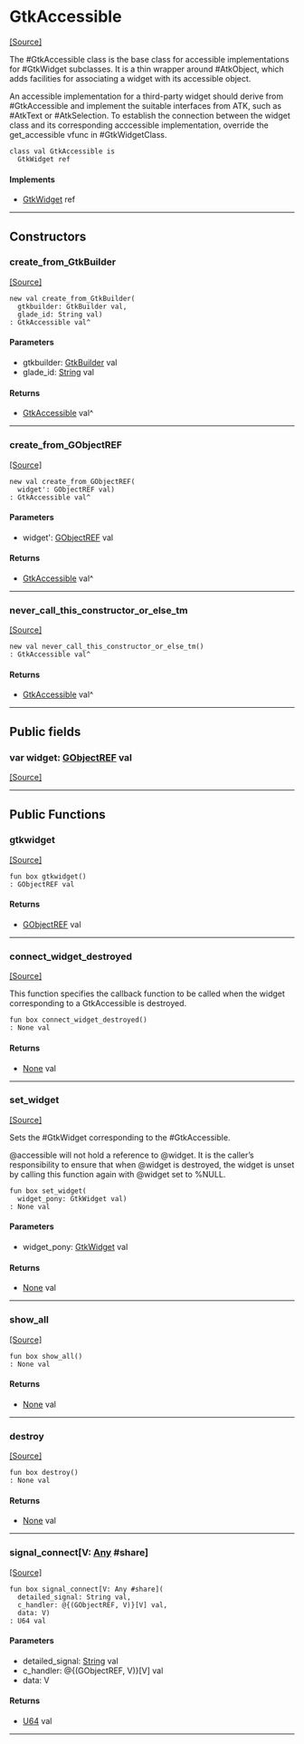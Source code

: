 # GtkAccessible
<span class="source-link">[[Source]](src/gtk3/GtkAccessible.md#L6)</span>

The #GtkAccessible class is the base class for accessible
implementations for #GtkWidget subclasses. It is a thin
wrapper around #AtkObject, which adds facilities for associating
a widget with its accessible object.

An accessible implementation for a third-party widget should
derive from #GtkAccessible and implement the suitable interfaces
from ATK, such as #AtkText or #AtkSelection. To establish
the connection between the widget class and its corresponding
acccessible implementation, override the get_accessible vfunc
in #GtkWidgetClass.


```pony
class val GtkAccessible is
  GtkWidget ref
```

#### Implements

* [GtkWidget](gtk3-GtkWidget.md) ref

---

## Constructors

### create_from_GtkBuilder
<span class="source-link">[[Source]](src/gtk3/GtkAccessible.md#L24)</span>


```pony
new val create_from_GtkBuilder(
  gtkbuilder: GtkBuilder val,
  glade_id: String val)
: GtkAccessible val^
```
#### Parameters

*   gtkbuilder: [GtkBuilder](gtk3-GtkBuilder.md) val
*   glade_id: [String](builtin-String.md) val

#### Returns

* [GtkAccessible](gtk3-GtkAccessible.md) val^

---

### create_from_GObjectREF
<span class="source-link">[[Source]](src/gtk3/GtkAccessible.md#L27)</span>


```pony
new val create_from_GObjectREF(
  widget': GObjectREF val)
: GtkAccessible val^
```
#### Parameters

*   widget': [GObjectREF](minimal-browser-..-gobject-GObjectREF.md) val

#### Returns

* [GtkAccessible](gtk3-GtkAccessible.md) val^

---

### never_call_this_constructor_or_else_tm
<span class="source-link">[[Source]](src/gtk3/GtkAccessible.md#L30)</span>


```pony
new val never_call_this_constructor_or_else_tm()
: GtkAccessible val^
```

#### Returns

* [GtkAccessible](gtk3-GtkAccessible.md) val^

---

## Public fields

### var widget: [GObjectREF](minimal-browser-..-gobject-GObjectREF.md) val
<span class="source-link">[[Source]](src/gtk3/GtkAccessible.md#L20)</span>



---

## Public Functions

### gtkwidget
<span class="source-link">[[Source]](src/gtk3/GtkAccessible.md#L22)</span>


```pony
fun box gtkwidget()
: GObjectREF val
```

#### Returns

* [GObjectREF](minimal-browser-..-gobject-GObjectREF.md) val

---

### connect_widget_destroyed
<span class="source-link">[[Source]](src/gtk3/GtkAccessible.md#L36)</span>


This function specifies the callback function to be called
when the widget corresponding to a GtkAccessible is destroyed.


```pony
fun box connect_widget_destroyed()
: None val
```

#### Returns

* [None](builtin-None.md) val

---

### set_widget
<span class="source-link">[[Source]](src/gtk3/GtkAccessible.md#L48)</span>


Sets the #GtkWidget corresponding to the #GtkAccessible.

@accessible will not hold a reference to @widget.
It is the caller’s responsibility to ensure that when @widget
is destroyed, the widget is unset by calling this function
again with @widget set to %NULL.


```pony
fun box set_widget(
  widget_pony: GtkWidget val)
: None val
```
#### Parameters

*   widget_pony: [GtkWidget](gtk3-GtkWidget.md) val

#### Returns

* [None](builtin-None.md) val

---

### show_all
<span class="source-link">[[Source]](src/gtk3/GtkWidget.md#L4)</span>


```pony
fun box show_all()
: None val
```

#### Returns

* [None](builtin-None.md) val

---

### destroy
<span class="source-link">[[Source]](src/gtk3/GtkWidget.md#L7)</span>


```pony
fun box destroy()
: None val
```

#### Returns

* [None](builtin-None.md) val

---

### signal_connect\[V: [Any](builtin-Any.md) #share\]
<span class="source-link">[[Source]](src/gtk3/GtkWidget.md#L10)</span>


```pony
fun box signal_connect[V: Any #share](
  detailed_signal: String val,
  c_handler: @{(GObjectREF, V)}[V] val,
  data: V)
: U64 val
```
#### Parameters

*   detailed_signal: [String](builtin-String.md) val
*   c_handler: @{(GObjectREF, V)}[V] val
*   data: V

#### Returns

* [U64](builtin-U64.md) val

---

